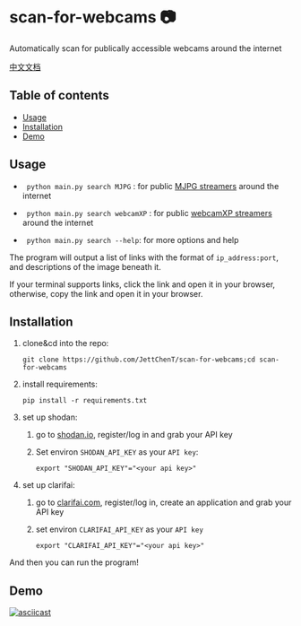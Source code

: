 # scan-for-webcams :camera:

Automatically scan for publically accessible webcams around the internet

[中文文档](/zh/README.md)
## Table of contents

- [Usage](#Usage)
- [Installation](#Installation)
- [Demo](#Demo)

## Usage

* ` python main.py search MJPG` : for public [MJPG streamers](https://github.com/jacksonliam/mjpg-streamer) around the internet

* ` python main.py search webcamXP` : for public [webcamXP streamers](http://www.webcamxp.com/) around the internet

* ` python main.py search --help`: for more options and help

The program will output a list of links with the format of `ip_address:port`, and descriptions of the image beneath it.

If your terminal supports links, click the link and open it in your browser, otherwise, copy the link and open it in your browser.

## Installation

1. clone&cd into the repo:

   ` git clone https://github.com/JettChenT/scan-for-webcams;cd scan-for-webcams `

2. install requirements:

   `pip install -r requirements.txt`

3. set up shodan:

   1. go to [shodan.io](https://shodan.io), register/log in and grab your API key

   2. Set environ `SHODAN_API_KEY` as your `API key`:

      ` export "SHODAN_API_KEY"="<your api key>" `
4. set up clarifai:
   1. go to [clarifai.com](https://clarifai.com), register/log in, create an application and grab your API key
   2. set environ `CLARIFAI_API_KEY` as your `API key`
        
        ` export "CLARIFAI_API_KEY"="<your api key>" `

And then you can run the program!

## Demo

[![asciicast](https://asciinema.org/a/349819.svg)](https://asciinema.org/a/349819)
